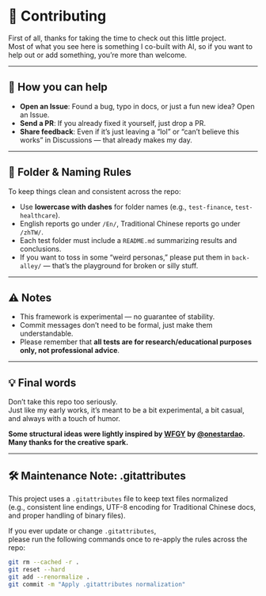 # 🤝 Contributing

First of all, thanks for taking the time to check out this little project.  
Most of what you see here is something I co-built with AI, so if you want to help out or add something, you’re more than welcome.  

---

## 📌 How you can help
- **Open an Issue**: Found a bug, typo in docs, or just a fun new idea? Open an Issue.  
- **Send a PR**: If you already fixed it yourself, just drop a PR.  
- **Share feedback**: Even if it’s just leaving a “lol” or “can’t believe this works” in Discussions — that already makes my day.  

---

## 📂 Folder & Naming Rules
To keep things clean and consistent across the repo:  
- Use **lowercase with dashes** for folder names (e.g., `test-finance`, `test-healthcare`).  
- English reports go under `/En/`, Traditional Chinese reports go under `/zhTW/`.  
- Each test folder must include a `README.md` summarizing results and conclusions.  
- If you want to toss in some “weird personas,” please put them in `back-alley/` — that’s the playground for broken or silly stuff.  

---

## ⚠️ Notes
- This framework is experimental — no guarantee of stability.  
- Commit messages don’t need to be formal, just make them understandable.  
- Please remember that **all tests are for research/educational purposes only, not professional advice**.  

---

## 💡 Final words
Don’t take this repo too seriously.  
Just like my early works, it’s meant to be a bit experimental, a bit casual, and always with a touch of humor.     

**Some structural ideas were lightly inspired by [WFGY](https://github.com/onestardao/WFGY) by [@onestardao](https://github.com/onestardao). Many thanks for the creative spark.**
  
---

## 🛠 Maintenance Note: .gitattributes

This project uses a `.gitattributes` file to keep text files normalized  
(e.g., consistent line endings, UTF-8 encoding for Traditional Chinese docs, and proper handling of binary files).

If you ever update or change `.gitattributes`,  
please run the following commands once to re-apply the rules across the repo:

```bash
git rm --cached -r .
git reset --hard
git add --renormalize .
git commit -m "Apply .gitattributes normalization"
